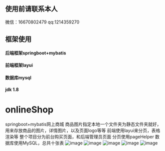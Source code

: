 ## 使用前请联系本人
微信：16670802479
qq:1214359270
## 框架使用
#### 后端框架springboot+mybatis
#### 前端框架layui
#### 数据库mysql
#### jdk 1.8
# onlineShop
springboot+mybatis网上商城
商品图片指定本地一个文件夹为静态文件夹就好，用来存放商品的图片，详情图片，以及页面logo等等
前端使用layui来分页，表格渲染等
整个项目分为前台购买页面，和后端管理员页面
分页使用pageHelper
数据库使用MySQL，总共十张表
![image](https://github.com/samdidemo/onlineShop/blob/master/image/QQ%E6%88%AA%E5%9B%BE20190625170109.png)
![image](https://github.com/samdidemo/onlineShop/blob/master/image/QQ%E6%88%AA%E5%9B%BE20190625170304.png)
![image](https://github.com/samdidemo/onlineShop/blob/master/image/QQ%E6%88%AA%E5%9B%BE20190625170159.png)
![image](https://github.com/samdidemo/onlineShop/blob/master/image/QQ%E6%88%AA%E5%9B%BE20190625170241.png)
![image](https://github.com/samdidemo/springboot-mybatis-mysql-/blob/master/image/QQ%E6%88%AA%E5%9B%BE20190206220220.png)

